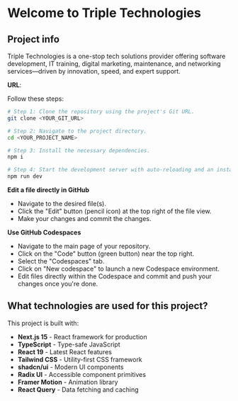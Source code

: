 # Welcome to Triple Technologies
## Project info

Triple Technologies is a one-stop tech solutions provider offering software development, IT training, digital marketing, maintenance, and networking services—driven by innovation, speed, and expert support.

**URL**: 

Follow these steps:

```sh
# Step 1: Clone the repository using the project's Git URL.
git clone <YOUR_GIT_URL>

# Step 2: Navigate to the project directory.
cd <YOUR_PROJECT_NAME>

# Step 3: Install the necessary dependencies.
npm i

# Step 4: Start the development server with auto-reloading and an instant preview.
npm run dev
```

**Edit a file directly in GitHub**

- Navigate to the desired file(s).
- Click the "Edit" button (pencil icon) at the top right of the file view.
- Make your changes and commit the changes.

**Use GitHub Codespaces**

- Navigate to the main page of your repository.
- Click on the "Code" button (green button) near the top right.
- Select the "Codespaces" tab.
- Click on "New codespace" to launch a new Codespace environment.
- Edit files directly within the Codespace and commit and push your changes once you're done.

## What technologies are used for this project?

This project is built with:

- **Next.js 15** - React framework for production
- **TypeScript** - Type-safe JavaScript
- **React 19** - Latest React features
- **Tailwind CSS** - Utility-first CSS framework
- **shadcn/ui** - Modern UI components
- **Radix UI** - Accessible component primitives
- **Framer Motion** - Animation library
- **React Query** - Data fetching and caching


